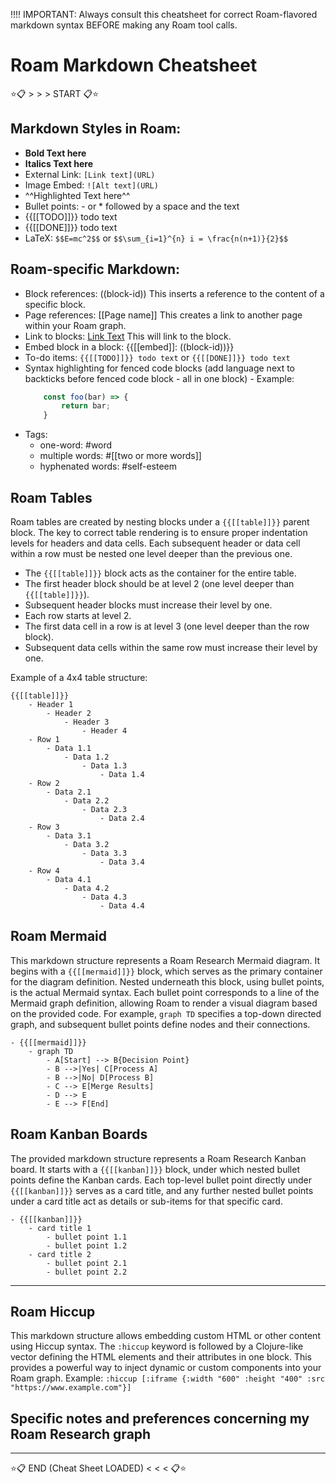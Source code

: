 !!!! IMPORTANT: Always consult this cheatsheet for correct Roam-flavored markdown syntax BEFORE making any Roam tool calls.

# Roam Markdown Cheatsheet

⭐️📋 > > > START 📋⭐️

## Markdown Styles in Roam:

- **Bold Text here**
- **Italics Text here**
- External Link: `[Link text](URL)`
- Image Embed: `![Alt text](URL)`
- ^^Highlighted Text here^^
- Bullet points: - or \* followed by a space and the text
- {{[[TODO]]}} todo text
- {{[[DONE]]}} todo text
- LaTeX: `$$E=mc^2$$` or `$$\sum_{i=1}^{n} i = \frac{n(n+1)}{2}$$`

## Roam-specific Markdown:

- Block references: ((block-id)) This inserts a reference to the content of a specific block.
- Page references: [[Page name]] This creates a link to another page within your Roam graph.
- Link to blocks: [Link Text](<((block-id))>) This will link to the block.
- Embed block in a block: {{[[embed]]: ((block-id))}}
- To-do items: `{{[[TODO]]}} todo text` or `{{[[DONE]]}} todo text`
- Syntax highlighting for fenced code blocks (add language next to backticks before fenced code block - all in one block) - Example:
  ```javascript
      const foo(bar) => {
          return bar;
      }
  ```
- Tags:
  - one-word: #word
  - multiple words: #[[two or more words]]
  - hyphenated words: #self-esteem

## Roam Tables

Roam tables are created by nesting blocks under a `{{[[table]]}}` parent block. The key to correct table rendering is to ensure proper indentation levels for headers and data cells. Each subsequent header or data cell within a row must be nested one level deeper than the previous one.

- The `{{[[table]]}}` block acts as the container for the entire table.
- The first header block should be at level 2 (one level deeper than `{{[[table]]}}`).
- Subsequent header blocks must increase their level by one.
- Each row starts at level 2.
- The first data cell in a row is at level 3 (one level deeper than the row block).
- Subsequent data cells within the same row must increase their level by one.

Example of a 4x4 table structure:

```
{{[[table]]}}
    - Header 1
        - Header 2
            - Header 3
                - Header 4
    - Row 1
        - Data 1.1
            - Data 1.2
                - Data 1.3
                    - Data 1.4
    - Row 2
        - Data 2.1
            - Data 2.2
                - Data 2.3
                    - Data 2.4
    - Row 3
        - Data 3.1
            - Data 3.2
                - Data 3.3
                    - Data 3.4
    - Row 4
        - Data 4.1
            - Data 4.2
                - Data 4.3
                    - Data 4.4
```

## Roam Mermaid

This markdown structure represents a Roam Research Mermaid diagram. It begins with a `{{[[mermaid]]}}` block, which serves as the primary container for the diagram definition. Nested underneath this block, using bullet points, is the actual Mermaid syntax. Each bullet point corresponds to a line of the Mermaid graph definition, allowing Roam to render a visual diagram based on the provided code. For example, `graph TD` specifies a top-down directed graph, and subsequent bullet points define nodes and their connections.

```
- {{[[mermaid]]}}
    - graph TD
        - A[Start] --> B{Decision Point}
        - B -->|Yes| C[Process A]
        - B -->|No| D[Process B]
        - C --> E[Merge Results]
        - D --> E
        - E --> F[End]
```

## Roam Kanban Boards

The provided markdown structure represents a Roam Research Kanban board. It starts with a `{{[[kanban]]}}` block, under which nested bullet points define the Kanban cards. Each top-level bullet point directly under `{{[[kanban]]}}` serves as a card title, and any further nested bullet points under a card title act as details or sub-items for that specific card.

```
- {{[[kanban]]}}
    - card title 1
        - bullet point 1.1
        - bullet point 1.2
    - card title 2
        - bullet point 2.1
        - bullet point 2.2
```

---

## Roam Hiccup

This markdown structure allows embedding custom HTML or other content using Hiccup syntax. The `:hiccup` keyword is followed by a Clojure-like vector defining the HTML elements and their attributes in one block. This provides a powerful way to inject dynamic or custom components into your Roam graph. Example: `:hiccup [:iframe {:width "600" :height "400" :src "https://www.example.com"}]`

## Specific notes and preferences concerning my Roam Research graph

---

⭐️📋 END (Cheat Sheet LOADED) < < < 📋⭐️
